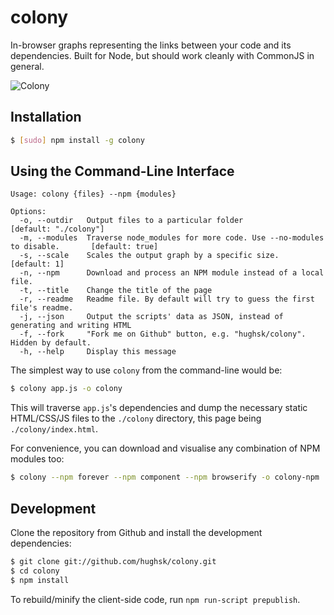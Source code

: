 # colony

In-browser graphs representing the links between your code and its
dependencies. Built for Node, but should work cleanly with CommonJS in general.

![Colony](http://hughsk.github.com/colony/img/screenshot-semi.png)

## Installation

``` bash
$ [sudo] npm install -g colony
```

## Using the Command-Line Interface

```
Usage: colony {files} --npm {modules}

Options:
  -o, --outdir   Output files to a particular folder                                     [default: "./colony"]
  -m, --modules  Traverse node_modules for more code. Use --no-modules to disable.       [default: true]
  -s, --scale    Scales the output graph by a specific size.                             [default: 1]
  -n, --npm      Download and process an NPM module instead of a local file.
  -t, --title    Change the title of the page
  -r, --readme   Readme file. By default will try to guess the first file's readme.
  -j, --json     Output the scripts' data as JSON, instead of generating and writing HTML
  -f, --fork     "Fork me on Github" button, e.g. "hughsk/colony". Hidden by default.
  -h, --help     Display this message
```

The simplest way to use `colony` from the command-line would be:

``` bash
$ colony app.js -o colony
```

This will traverse `app.js`'s dependencies and dump the necessary static
HTML/CSS/JS files to the `./colony` directory, this page being
`./colony/index.html`.

For convenience, you can download and visualise any combination of NPM modules
too:

``` bash
$ colony --npm forever --npm component --npm browserify -o colony-npm
```

## Development

Clone the repository from Github and install the development dependencies:

``` bash
$ git clone git://github.com/hughsk/colony.git
$ cd colony
$ npm install
```

To rebuild/minify the client-side code, run `npm run-script prepublish`.
